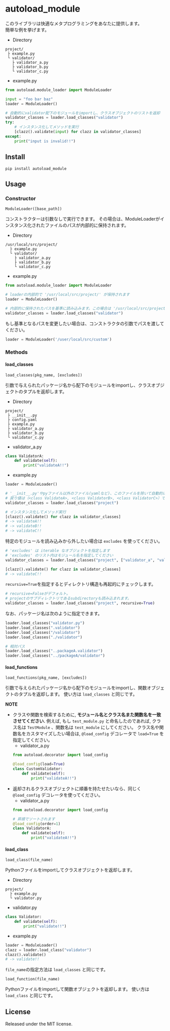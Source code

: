 # autoload_module
このライブラリは快適なメタプログラミングをあなたに提供します。  
簡単な例を挙げます。
- Directory
```
project/
 ├ example.py
 └ validator/
   ├ validator_a.py
   ├ validator_b.py
   └ validator_c.py
```
- example.py
```python
from autoload.module_loader import ModuleLoader

input = "foo bar baz"
loader = ModuleLoader()

# 自動的にvalidator配下のモジュールをimportし、クラスオブジェクトのリストを返却
validator_classes = loader.load_classes("validator")
try:
    # インスタンス化してメソッドを実行
    [clazz().validate(input) for clazz in validator_classes]
except:
    print("input is invalid!!")
```
## Install
```
pip install autoload_module
```
## Usage
### Constructor
```
ModuleLoader([base_path])
```
コンストラクターは引数なしで実行できます。
その場合は、ModuleLoaderがインスタンス化されたファイルのパスが内部的に保持されます。  
- Directory
```
/usr/local/src/project/
  ├ example.py
  └ validator/
    ├ validator_a.py
    ├ validator_b.py
    └ validator_c.py
```
- example.py
```python
from autoload.module_loader import ModuleLoader

# loaderの内部的で '/usr/local/src/project/' が保持されます
loader = ModuleLoader()

# 内部的に保持されたパスを基準に読み込みます。この場合は '/usr/local/src/project/validator/' です
validator_classes = loader.load_classes("validator")
```
もし基準となるパスを変更したい場合は、コンストラクタの引数でパスを渡してください。
```python
loader = ModuleLoader('/user/local/src/custom')
```
### Methods
#### load_classes
```
load_classes(pkg_name, [excludes])
```
引数で与えられたパッケージ名から配下のモジュールをimportし、クラスオブジェクトのタプルを返却します。
- Directory
```
project/
 ├ __init__.py
 ├ config.yaml
 ├ example.py
 ├ validator_a.py
 ├ validator_b.py
 └ validator_c.py
```
- validator_a.py
```python
class ValidatorA:
    def validate(self):
        print("validateA!!")
```
- example.py
```python
loader = ModuleLoader()

# '__init__.py'やpyファイル以外のファイル(yamlなど)、このファイルを除いて自動的に読み込みます
# 戻り値は（<class ValidateA>, <class ValidatorB>, <class ValidatorC>）です
validator_classes = loader.load_classes("project")

# インスタンス化してメソッド実行
[clazz().validate() for clazz in validator_classes]
# -> validateA!!
# -> validateB!!
# -> validateC!!
```
特定のモジュールを読み込みから外したい場合は `excludes` を使ってください。
```python
# 'excludes' は iterable なオブジェクトを指定します
# 'excludes' のリスト内はモジュール名を指定してください
validator_classes = loader.load_classes("project", ["validator_a", "validator_b"])

[clazz().validate() for clazz in validator_classes]
# -> validateC!!
```
`recursive=True`を指定するとディレクトリ構造も再起的にチェックします。 
```python
# recursive=Falseがデフォルト。
# projectのサブディレクトリであるsubdirectoryも読み込まれます。
validator_classes = loader.load_classes("project", recursive=True)
```
なお、パッケージ名は次のように指定できます。
```python
loader.load_classes("validator.py")
loader.load_classes(".validator")
loader.load_classes("/validator")
loader.load_classes("./validator")

# 相対パス
loader.load_classes("..packageA.validator")
loader.load_classes("../packageA/validator")
```

#### load_functions
```
load_functions(pkg_name, [excludes])
```
引数で与えられたパッケージ名から配下のモジュールをimportし、関数オブジェクトのタプルを返却します。
使い方は `load_classes` と同じです。

**NOTE**
- クラスや関数を検索するために, **モジュール名とクラス名また関数名を一致させてください.**
例えば, もし `test_module.py` と命名したのであれば, クラス名は `TestModule` 、関数名は `test_module` にしてください。
クラス名や関数名をカスタマイズしたい場合は, `@load_config` デコレータで `load=True` を指定してください。
    - validator_a.py
    ```python
    from autoload.decorator import load_config
  
    @load_config(load=True)
    class CustomValidator:
        def validate(self):
            print("validateA!!")
    ```
- 返却されるクラスオブジェクトに順番を持たせたいなら、同じく `@load_config` デコレータを使ってください。
    - validator_a.py
    ```python
    from autoload.decorator import load_config
  
    # 昇順でソートされます
    @load_config(order=1)
    class ValidatorA:
        def validate(self):
            print("validateA!!")
    ```
#### load_class
```
load_class(file_name)
```
Pythonファイルをimportしてクラスオブジェクトを返却します。
- Directory
```
project/
  ├ example.py
  └ validator.py
```
- validator.py
```python
class Validator:
    def validate(self):
        print("validate!!")
```
- example.py
```python
loader = ModuleLoader()
clazz = loader.load_class("validator")
clazz().validate()
# -> validate!!
```
`file_name`の指定方法は `load_classes` と同じです。

```
load_function(file_name)
```
Pythonファイルをimportして関数オブジェクトを返却します。
使い方は `load_class` と同じです。

## License
Released under the MIT license.